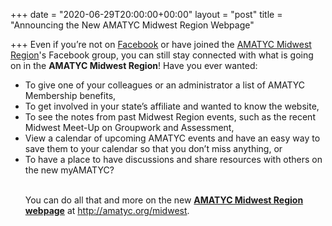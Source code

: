 +++
date = "2020-06-29T20:00:00+00:00"
layout = "post"
title = "Announcing the New AMATYC Midwest Region Webpage"

+++
Even if you’re not on [Facebook](http://www.facebook.com) or have joined the [AMATYC Midwest Region](bit.ly/amatycmidwest)'s Facebook group, you can still stay connected with what is going on in the <b>AMATYC Midwest Region</b>! Have you ever wanted:

<ul>
<li>To give one of your colleagues or an administrator a list of AMATYC Membership benefits,</li>
<li>To get involved in your state’s affiliate and wanted to know the website,</li>
<li>To see the notes from past Midwest Region events, such as the recent Midwest Meet-Up on Groupwork and Assessment,</li>
<li>View a calendar of upcoming AMATYC events and have an easy way to save them to your calendar so that you don’t miss anything, or</li>
<li>To have a place to have discussions and share resources with others on the new myAMATYC?</li</ul><br><br>
 
You can do all that and more on the new <b><a href="http://amatyc.org/midwest">AMATYC Midwest Region webpage</b></a> at <a href="http://amatyc.org/midwest">http://amatyc.org/midwest</a>.
